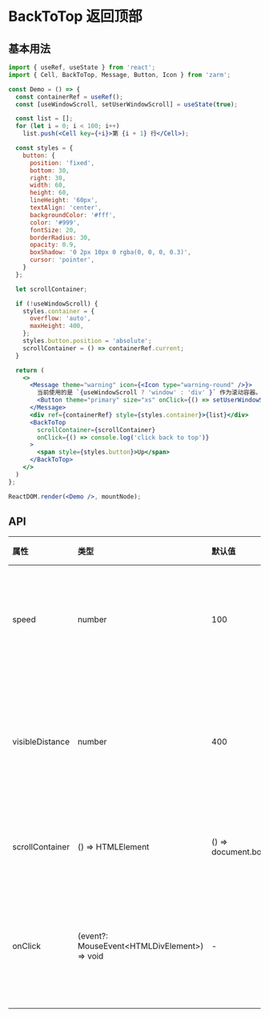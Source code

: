 
# BackToTop 返回顶部



## 基本用法
```jsx
import { useRef, useState } from 'react';
import { Cell, BackToTop, Message, Button, Icon } from 'zarm';

const Demo = () => {
  const containerRef = useRef();
  const [useWindowScroll, setUserWindowScroll] = useState(true);

  const list = [];
  for (let i = 0; i < 100; i++)
    list.push(<Cell key={+i}>第 {i + 1} 行</Cell>);

  const styles = {
    button: {
      position: 'fixed',
      bottom: 30,
      right: 30,
      width: 60,
      height: 60,
      lineHeight: '60px',
      textAlign: 'center',
      backgroundColor: '#fff',
      color: '#999',
      fontSize: 20,
      borderRadius: 30,
      opacity: 0.9,
      boxShadow: '0 2px 10px 0 rgba(0, 0, 0, 0.3)',
      cursor: 'pointer',
    }
  };

  let scrollContainer;

  if (!useWindowScroll) {
    styles.container = {
      overflow: 'auto',
      maxHeight: 400,
    };
    styles.button.position = 'absolute';
    scrollContainer = () => containerRef.current;
  }

  return (
    <>
      <Message theme="warning" icon={<Icon type="warning-round" />}>
        当前使用的是 `{useWindowScroll ? 'window' : 'div' }` 作为滚动容器。
        <Button theme="primary" size="xs" onClick={() => setUserWindowScroll(!useWindowScroll)}>点击切换</Button>
      </Message>
      <div ref={containerRef} style={styles.container}>{list}</div>
      <BackToTop
        scrollContainer={scrollContainer}
        onClick={() => console.log('click back to top')}
      >
        <span style={styles.button}>Up</span>
      </BackToTop>
    </>
  )
};

ReactDOM.render(<Demo />, mountNode);
```



## API

| 属性 | 类型 | 默认值 | 说明 |
| :--- | :--- | :--- | :--- |
| speed | number | 100 | 每10毫秒滑动的距离 |
| visibleDistance | number | 400 | 离滚动条顶部的可视距离 |
| scrollContainer | () => HTMLElement | () => document.body | 设置滚动容器 |
| onClick | (event?: MouseEvent&lt;HTMLDivElement&gt;) => void | - | 点击后触发的回调函数 |

